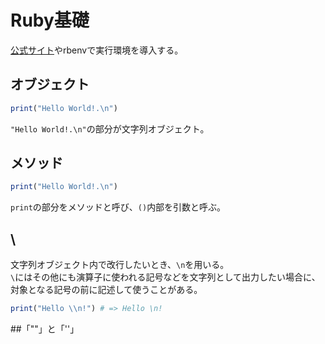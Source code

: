 # Ruby基礎
[公式サイト](https://www.ruby-lang.org/ja/)やrbenvで実行環境を導入する。
## オブジェクト
```Ruby
print("Hello World!.\n")
```
`"Hello World!.\n"`の部分が文字列オブジェクト。  
## メソッド
```Ruby
print("Hello World!.\n")
```
`print`の部分をメソッドと呼び、`()`内部を引数と呼ぶ。
## \
文字列オブジェクト内で改行したいとき、`\n`を用いる。  
`\`にはその他にも演算子に使われる記号などを文字列として出力したい場合に、対象となる記号の前に記述して使うことがある。
```Ruby
print("Hello \\n!") # => Hello \n!
```
##「""」と「''」

##